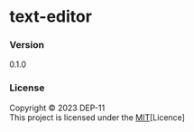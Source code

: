 # text-editor

### Version
0.1.0

### License
Copyright &copy; 2023 DEP-11 <br>
This project is licensed under the [MIT](License.txt)[Licence]